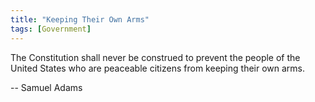 ```yaml
---
title: "Keeping Their Own Arms"
tags: [Government]
---
```


The Constitution shall never be construed to prevent the people of the United States who are peaceable citizens from keeping their own arms.

-- Samuel Adams
